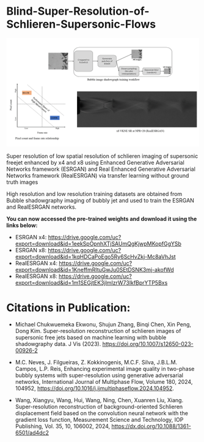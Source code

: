 # Blind-Super-Resolution-of-Schlieren-Supersonic-Flows

<p align="center">
<img src="Figures/abstract_graphics.gif" width="800">
</p>

Super resolution of low spatial resolution of schlieren imaging of supersonic freejet enhanced by x4 and x8 using Enhanced Generative Adversarial Networks framework (ESRGAN) and Real Enhanced Generative Adversarial Networks framework (RealESRGAN) via transfer learning without ground truth images

High resolution and low resolution training datasets are obtained from Bubble shadowgraphy imaging of bubbly jet and used to train the ESRGAN and RealESRGAN networks.


**You can now accessed the pre-trained weights and download it using the links below:** 
* ESRGAN x4: https://drive.google.com/uc?export=download&id=1eekSpOpnhXTjSAUmQgKjwpMKopfGgYSb
* ESRGAN x8: https://drive.google.com/uc?export=download&id=1kqHDCaPoEgo5Ry6ScHvZkj-Mc8aVhJst
* RealESRGAN x4: https://drive.google.com/uc?export=download&id=1KneffmRItuGwJu0SEtDSNK3mj-akofWd
* RealESRGAN x8: https://drive.google.com/uc?export=download&id=1m1SEGjtEK3jlmIzrW73IkfBprYTP5Bxs



# Citations in Publication:

* Michael Chukwuemeka Ekwonu, Shujun Zhang, Binqi Chen,  Xin Peng, Dong Kim. Super-resolution reconstruction of schlieren images of supersonic free jets based on machine learning with bubble shadowgraphy data. J Vis (2023). https://doi.org/10.1007/s12650-023-00926-2

* M.C. Neves, J. Filgueiras, Z. Kokkinogenis, M.C.F. Silva, J.B.L.M. Campos, L.P. Reis,
Enhancing experimental image quality in two-phase bubbly systems with super-resolution using generative adversarial networks,
International Journal of Multiphase Flow, Volume 180, 2024, 104952, https://doi.org/10.1016/j.ijmultiphaseflow.2024.104952.

* Wang, Xiangyu, Wang, Hui, Wang, Ning, Chen, Xuanren Liu, Xiang. Super-resolution reconstruction of background-oriented Schlieren displacement field based on the convolution neural network with the gradient loss function, Measurement Science and Technology, IOP Publishing, Vol. 35, 10, 106002, 2024, https://dx.doi.org/10.1088/1361-6501/ad4dc2
